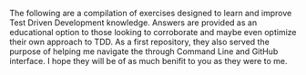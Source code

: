 The following are a compilation of exercises designed to learn and improve Test Driven Development knowledge. Answers are provided as an educational option to those looking to corroborate and maybe even optimize their own approach to TDD. As a first repository, they also served the purpose of helping me navigate the through Command Line and GitHub interface. I hope they will be of as much benifit to you as they were to me.
